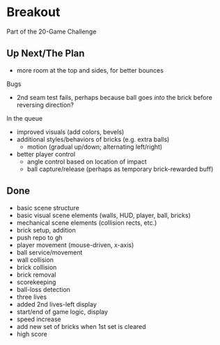 # Breakout

Part of the 20-Game Challenge

## Up Next/The Plan

* more room at the top and sides, for better bounces

Bugs

* 2nd seam test fails, perhaps because ball goes _into_ the brick before reversing direction?

In the queue

* improved visuals (add colors, bevels)
* additional styles/behaviors of bricks (e.g. extra balls)
	* motion (gradual up/down; alternating left/right)
* better player control
	* angle control based on location of impact
	* ball capture/release (perhaps as temporary brick-rewarded buff)

## Done

* basic scene structure
* basic visual scene elements (walls, HUD, player, ball, bricks)
* mechanical scene elements (collision rects, etc.)
* brick setup, addition
* push repo to gh
* player movement (mouse-driven, x-axis)
* ball service/movement
* wall collision
* brick collision
* brick removal
* scorekeeping
* ball-loss detection
* three lives
* added 2nd lives-left display
* start/end of game logic, display
* speed increase
* add new set of bricks when 1st set is cleared
* high score
